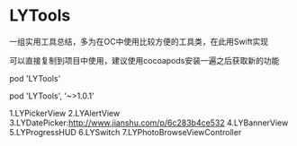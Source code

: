 # LYTools
一组实用工具总结，多为在OC中使用比较方便的工具类，在此用Swift实现

可以直接复制到项目中使用，建议使用cocoapods安装一遍之后获取新的功能

pod 'LYTools'

pod 'LYTools', '~>1.0.1'



1.LYPickerView
2.LYAlertView
3.LYDatePicker:http://www.jianshu.com/p/6c283b4ce532
4.LYBannerView
5.LYProgressHUD
6.LYSwitch
7.LYPhotoBrowseViewController

